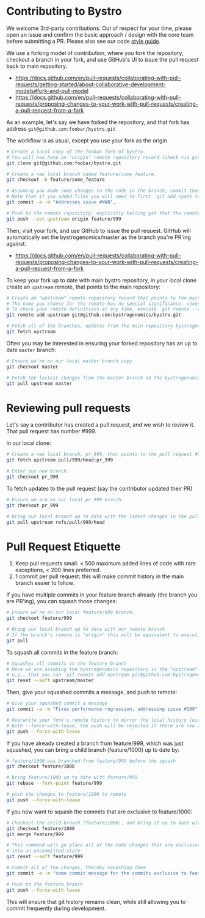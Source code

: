 # Contributing to Bystro
We welcome 3rd-party contributions.  Out of respect for your time, please open an issue and confirm
the basic approach / design with the core team before submitting a PR.  Please also see our code
[style guide](docs/style_guide.md).

We use a forking model of contribution, where you fork the repository, checkout a branch in your fork, and use GitHub's UI to issue the pull request back to main repository.
- https://docs.github.com/en/pull-requests/collaborating-with-pull-requests/getting-started/about-collaborative-development-models#fork-and-pull-model
- https://docs.github.com/en/pull-requests/collaborating-with-pull-requests/proposing-changes-to-your-work-with-pull-requests/creating-a-pull-request-from-a-fork

As an example, let's say we have forked the repository, and that fork has address `git@github.com:foobar/bystro.git`

The workflow is as usual, except you use your fork as the origin
```sh
# Create a local copy of the foobar fork of bystro.
# You will now have an "origin" remote repository record (check via git remote --verbose).
git clone git@github.com:foobar/bystro.git

# Create a new local branch named feature/some_feature.
git checkout -b feature/some_feature

# Assuming you made some changes to the code in the branch, commit those changes.
# Note that if you added files you will need to first `git add <path to file>`.
git commit -a -m "Addresses issue #NNN".

# Push to the remote repository, explicitly telling git that the remote repository you want to push to is "origin" (the foobar fork).
git push --set-upstream origin feature/999
```

Then, visit your fork, and use GitHub to issue the pull request. GitHub will automatically set the bystrogenomics/master as the branch you're PR'ing against.
- https://docs.github.com/en/pull-requests/collaborating-with-pull-requests/proposing-changes-to-your-work-with-pull-requests/creating-a-pull-request-from-a-fork

To keep your fork up to date with main bystro repository, in your local clone create an `upstream` remote, that points to the main repository:
```sh
# Create an "upstream" remote repository record that points to the main (bystrogenomics) repository.
# The name you choose for the remote has no special significance, choose the name that makes the most sense to you!
# To check your remote definitions at any time, execute `git remote --verbose` in your terminal, in the bystro folder.
git remote add upstream git@github.com:bystrogenomics/bystro.git

# Fetch all of the branches, updates from the main repository bystrogenomics.
git fetch upstream 
```

Often you may be interested in ensuring your forked repository has an up to date `master` branch:
```sh
# Ensure we're on our local master branch copy.
git checkout master

# Fetch the lastest changes from the master branch on the bystrogenomics main repo, and merge those changes into your local copy.
git pull upstream master
```

# Reviewing pull requests
Let's say a contributor has created a pull request, and we wish to review it. That pull request has number #999.

In our local clone:
```sh
# Create a new local branch, pr_999, that points to the pull request #999.
git fetch upstream pull/999/head:pr_999

# Enter our new branch.
git checkout pr_999
```

To fetch updates to the pull request (say the contributor updated their PR)
```sh
# Ensure we are on our local pr_999 branch.
git checkout pr_999

# Bring our local branch up to date with the latest changes in the pull request.
git pull upstream refs/pull/999/head
```


# Pull Request Etiquette
1. Keep pull requests small: < 500 maximum added lines of code with rare exceptions, < 200 lines preferred.
2. 1 commit per pull request: this will make commit history in the main branch easier to follow. 


If you have multiple commits in your feature branch already (the branch you are PR'ing), you can squash those changes:
  ```sh
  # Ensure we're on our local feature/999 branch.
  git checkout feature/999
  
  # Bring our local branch up to date with our remote branch
  # If the branch's remote is "origin" this will be equivalent to executing: git pull origin feature/999
  git pull
  ```
  
  To squash all commits in the feature branch:
  ```sh
  # Squashes all commits in the feature branch
  # Here we are assuming the bystrogenomics repository is the "upstream" remote
  # e.g., that you ran `git remote add upstream git@github.com:bystrogenomics/bystro.git`
  git reset --soft upstream/master
  ```

  Then, give your squashed commits a message, and push to remote:
  ```sh
  # Give your squashed commit a message
  git commit -a -m "Fixes performance regression, addressing issue #100"
  
  # Overwrite your fork's remote history to mirror the local history (with the past 7 commits condensed into 1).
  # With --force-with-lease, the push will be rejected if there are new commits on the remote branch that you have not pulled.
  git push --force-with-lease
  ```

  If you have already created a branch from feature/999, which was just squashed, you can bring a child branch (feature/1000) up to date by:
  ```sh
  # feature/1000 was branched from feature/999 before the squash
  git checkout feature/1000

  # bring feature/1000 up to date with feature/999
  git rebase --fork-point feature/999

  # push the changes to feature/1000 to remote
  git push --force-with-lease
  ```

  If you now want to squash the commits that are exclusive to feature/1000:
  ```sh
  # Checkout the child branch (feature/1000), and bring it up to date with the changes in the parent branch (feature/999)
  git checkout feature/1000
  git merge feature/999

  # This command will go place all of the code changes that are exclusive to feature/1000
  # into an uncommitted state
  git reset --soft feature/999

  # Commit all of the changes, thereby squashing them
  git commit -a -m "some commit message for the commits exclusive to feature/1000 that have been squashed"

  # Push to the feature branch
  git push --force-with-lease
  ```

This will ensure that git history remains clean, while still allowing you to commit frequently during development.
